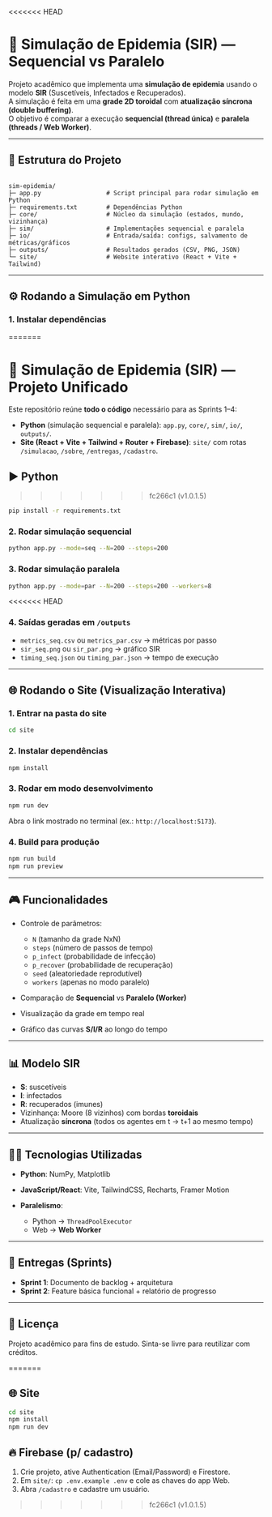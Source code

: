 <<<<<<< HEAD
# 🧪 Simulação de Epidemia (SIR) — Sequencial vs Paralelo

Projeto acadêmico que implementa uma **simulação de epidemia** usando o modelo **SIR** (Suscetíveis, Infectados e Recuperados).  
A simulação é feita em uma **grade 2D toroidal** com **atualização síncrona (double buffering)**.  
O objetivo é comparar a execução **sequencial (thread única)** e **paralela (threads / Web Worker)**.

---

## 📂 Estrutura do Projeto

```

sim-epidemia/
├─ app.py                  # Script principal para rodar simulação em Python
├─ requirements.txt        # Dependências Python
├─ core/                   # Núcleo da simulação (estados, mundo, vizinhança)
├─ sim/                    # Implementações sequencial e paralela
├─ io/                     # Entrada/saída: configs, salvamento de métricas/gráficos
├─ outputs/                # Resultados gerados (CSV, PNG, JSON)
└─ site/                   # Website interativo (React + Vite + Tailwind)

````

---

## ⚙️ Rodando a Simulação em Python

### 1. Instalar dependências
=======

# 🧪 Simulação de Epidemia (SIR) — Projeto Unificado

Este repositório reúne **todo o código** necessário para as Sprints 1–4:
- **Python** (simulação sequencial e paralela): `app.py`, `core/`, `sim/`, `io/`, `outputs/`.
- **Site (React + Vite + Tailwind + Router + Firebase)**: `site/` com rotas `/simulacao`, `/sobre`, `/entregas`, `/cadastro`.

## ▶️ Python
>>>>>>> fc266c1 (v1.0.1.5)
```bash
pip install -r requirements.txt
````

### 2. Rodar simulação sequencial

```bash
python app.py --mode=seq --N=200 --steps=200
```

### 3. Rodar simulação paralela

```bash
python app.py --mode=par --N=200 --steps=200 --workers=8
```

<<<<<<< HEAD
### 4. Saídas geradas em `/outputs`

* `metrics_seq.csv` ou `metrics_par.csv` → métricas por passo
* `sir_seq.png` ou `sir_par.png` → gráfico SIR
* `timing_seq.json` ou `timing_par.json` → tempo de execução

---

## 🌐 Rodando o Site (Visualização Interativa)

### 1. Entrar na pasta do site

```bash
cd site
```

### 2. Instalar dependências

```bash
npm install
```

### 3. Rodar em modo desenvolvimento

```bash
npm run dev
```

Abra o link mostrado no terminal (ex.: `http://localhost:5173`).

### 4. Build para produção

```bash
npm run build
npm run preview
```

---

## 🎮 Funcionalidades

* Controle de parâmetros:

  * `N` (tamanho da grade NxN)
  * `steps` (número de passos de tempo)
  * `p_infect` (probabilidade de infecção)
  * `p_recover` (probabilidade de recuperação)
  * `seed` (aleatoriedade reprodutível)
  * `workers` (apenas no modo paralelo)
* Comparação de **Sequencial** vs **Paralelo (Worker)**
* Visualização da grade em tempo real
* Gráfico das curvas **S/I/R** ao longo do tempo

---

## 📊 Modelo SIR

* **S**: suscetíveis
* **I**: infectados
* **R**: recuperados (imunes)
* Vizinhança: Moore (8 vizinhos) com bordas **toroidais**
* Atualização **síncrona** (todos os agentes em t → t+1 ao mesmo tempo)

---

## 👨‍💻 Tecnologias Utilizadas

* **Python**: NumPy, Matplotlib
* **JavaScript/React**: Vite, TailwindCSS, Recharts, Framer Motion
* **Paralelismo**:

  * Python → `ThreadPoolExecutor`
  * Web → **Web Worker**

---

## 📅 Entregas (Sprints)

* **Sprint 1**: Documento de backlog + arquitetura
* **Sprint 2**: Feature básica funcional + relatório de progresso

---

## 📝 Licença

Projeto acadêmico para fins de estudo.
Sinta-se livre para reutilizar com créditos.

=======
## 🌐 Site
```bash
cd site
npm install
npm run dev
```

## 🔥 Firebase (p/ cadastro)
1. Crie projeto, ative Authentication (Email/Password) e Firestore.
2. Em `site/`: `cp .env.example .env` e cole as chaves do app Web.
3. Abra `/cadastro` e cadastre um usuário.
>>>>>>> fc266c1 (v1.0.1.5)
